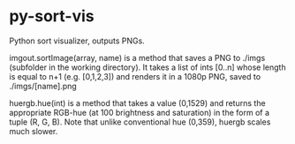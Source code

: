 # py-sort-vis
Python sort visualizer, outputs PNGs.

imgout.sortImage(array, name) is a method that saves a PNG to ./imgs (subfolder in the working directory).
It takes a list of ints [0..n] whose length is equal to n+1 (e.g. [0,1,2,3]) and renders it in a 1080p PNG, saved to ./imgs/[name].png

huergb.hue(int) is a method that takes a value (0,1529) and returns the appropriate RGB-hue (at 100 brightness and saturation) in the form of a tuple (R, G, B). Note that unlike conventional hue (0,359), huergb scales much slower.
